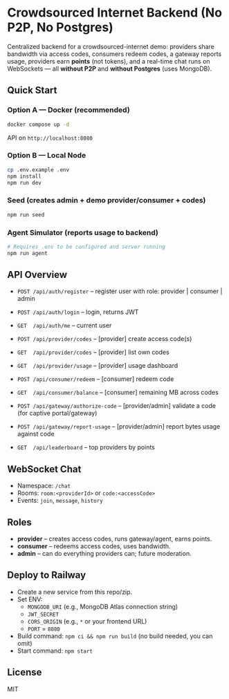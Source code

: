 # Crowdsourced Internet Backend (No P2P, No Postgres)

Centralized backend for a crowdsourced-internet demo: providers share bandwidth via access codes, 
consumers redeem codes, a gateway reports usage, providers earn **points** (not tokens), and 
a real-time chat runs on WebSockets — all **without P2P** and **without Postgres** (uses MongoDB).

## Quick Start

### Option A — Docker (recommended)
```bash
docker compose up -d
```
API on `http://localhost:8080`

### Option B — Local Node
```bash
cp .env.example .env
npm install
npm run dev
```

### Seed (creates admin + demo provider/consumer + codes)
```bash
npm run seed
```

### Agent Simulator (reports usage to backend)
```bash
# Requires .env to be configured and server running
npm run agent
```

## API Overview
- `POST /api/auth/register`          – register user with role: provider | consumer | admin
- `POST /api/auth/login`             – login, returns JWT
- `GET  /api/auth/me`                – current user

- `POST /api/provider/codes`         – [provider] create access code(s)
- `GET  /api/provider/codes`         – [provider] list own codes
- `GET  /api/provider/usage`         – [provider] usage dashboard

- `POST /api/consumer/redeem`        – [consumer] redeem code
- `GET  /api/consumer/balance`       – [consumer] remaining MB across codes

- `POST /api/gateway/authorize-code` – [provider/admin] validate a code (for captive portal/gateway)
- `POST /api/gateway/report-usage`   – [provider/admin] report bytes usage against code

- `GET  /api/leaderboard`            – top providers by points

## WebSocket Chat
- Namespace: `/chat`
- Rooms: `room:<providerId>` or `code:<accessCode>`
- Events: `join`, `message`, `history`

## Roles
- **provider** – creates access codes, runs gateway/agent, earns points.
- **consumer** – redeems access codes, uses bandwidth.
- **admin**    – can do everything providers can; future moderation.

## Deploy to Railway
- Create a new service from this repo/zip.
- Set ENV:
  - `MONGODB_URI` (e.g., MongoDB Atlas connection string)
  - `JWT_SECRET`
  - `CORS_ORIGIN` (e.g., `*` or your frontend URL)
  - `PORT` = `8080`
- Build command: `npm ci && npm run build` (no build needed, you can omit)
- Start command: `npm start`

## License
MIT
